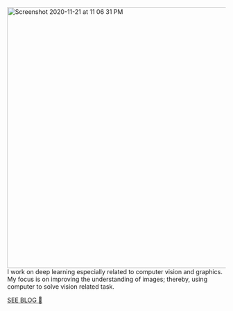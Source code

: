 <img width="600" alt="Screenshot 2020-11-21 at 11 06 31 PM" src="https://user-images.githubusercontent.com/52134849/99889019-b07eb880-2c51-11eb-88ef-18d1f4c76e65.png">
I work on deep learning especially related to computer vision and graphics. My focus is on improving the understanding of images; thereby, using computer to solve vision related task.

[SEE BLOG 🚀](http://ai.techdev.fun/)
